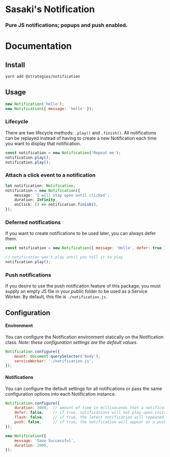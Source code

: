 # Sasaki's Notification
### Pure JS notifications; popups and push enabled.

# Documentation

## Install
```sh
yarn add @strategies/notification
```


## Usage

```js
new Notification('hello');
new Notification({ message: 'hello' });
```

### Lifecycle
There are two lifecycle methods: `.play()` and `.finish()`. All notifications can 
be replayed instead of having to create a new Notification each time you want to display
that notification.

```js
const notification = new Notification('Repeat me');
notification.play();
notification.play();
```

### Attach a click event to a notification
```ts
let notification: Notification;
notification = new Notification({
    message: 'I will stay open until clicked',
    duration: Infinity,
    onClick: () => notification.finish(),
});
```

### Deferred notifications
If you want to create notifications to be used later, you can always defer them.

```js
const notification = new Notification({ message: 'Hello', defer: true });

// notification won't play until you tell it to play
notification.play();
```

### Push notifications
If you desire to use the push notification feature of this package, you must supply
an empty JS file in your public folder to be used as a Service Worker. By default, 
this file is `./notification.js`.


## Configuration
#### Environment
You can configure the Notification environment statically on the Notification class. 
_Note: these configuration settings are the default values._

```js
Notification.configure({
    mount: document.querySelector('body'),
    serviceWorker: './notification.js',
});
```

#### Notifications
You can configure the default settings for all notifications or pass the same
configuration options into each Notification instance.

```js
Notification.configure({
    duration: 3000,  // amount of time in milliseconds that a notification will show.
    defer: false,    // if true, notifications will not play upon instantiantion.
    flash: false,    // if true, the latest notification will repeatedly flash in the tab title.
    push: false,     // if true, the notification will appear as a push notification if the tab is not in focus.
});

new Notification({
    message: 'Save Successful',
    duration: 2000,
});
```
